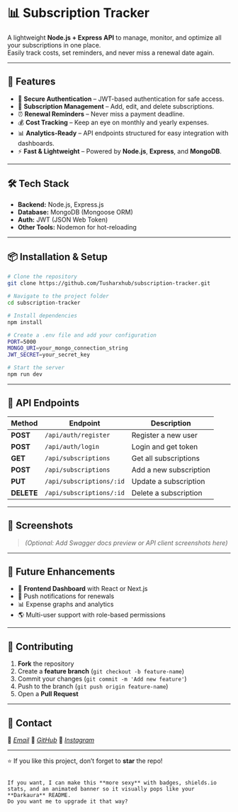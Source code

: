 
# 📊 Subscription Tracker

A lightweight **Node.js + Express API** to manage, monitor, and optimize all your subscriptions in one place.  
Easily track costs, set reminders, and never miss a renewal date again.

---

## 🚀 Features

- 🔐 **Secure Authentication** – JWT-based authentication for safe access.
- 📅 **Subscription Management** – Add, edit, and delete subscriptions.
- ⏰ **Renewal Reminders** – Never miss a payment deadline.
- 💰 **Cost Tracking** – Keep an eye on monthly and yearly expenses.
- 📊 **Analytics-Ready** – API endpoints structured for easy integration with dashboards.
- ⚡ **Fast & Lightweight** – Powered by **Node.js**, **Express**, and **MongoDB**.

---

## 🛠 Tech Stack

- **Backend:** Node.js, Express.js
- **Database:** MongoDB (Mongoose ORM)
- **Auth:** JWT (JSON Web Token)
- **Other Tools:** Nodemon for hot-reloading

---

## 📦 Installation & Setup

```bash
# Clone the repository
git clone https://github.com/Tusharxhub/subscription-tracker.git

# Navigate to the project folder
cd subscription-tracker

# Install dependencies
npm install

# Create a .env file and add your configuration
PORT=5000
MONGO_URI=your_mongo_connection_string
JWT_SECRET=your_secret_key

# Start the server
npm run dev
````

---

## 📡 API Endpoints

| Method     | Endpoint                 | Description            |
| ---------- | ------------------------ | ---------------------- |
| **POST**   | `/api/auth/register`     | Register a new user    |
| **POST**   | `/api/auth/login`        | Login and get token    |
| **GET**    | `/api/subscriptions`     | Get all subscriptions  |
| **POST**   | `/api/subscriptions`     | Add a new subscription |
| **PUT**    | `/api/subscriptions/:id` | Update a subscription  |
| **DELETE** | `/api/subscriptions/:id` | Delete a subscription  |

---

## 📸 Screenshots

> *(Optional: Add Swagger docs preview or API client screenshots here)*

---

## 🧠 Future Enhancements

* 📱 **Frontend Dashboard** with React or Next.js
* 🔔 Push notifications for renewals
* 📊 Expense graphs and analytics
* 🌎 Multi-user support with role-based permissions

---

## 🤝 Contributing

1. **Fork** the repository
2. Create a **feature branch** (`git checkout -b feature-name`)
3. Commit your changes (`git commit -m 'Add new feature'`)
4. Push to the branch (`git push origin feature-name`)
5. Open a **Pull Request**

---

## 📧 Contact

📧 [*Email*](mailto:t.k.d.dey2033929837@gmail.com)
🔗 [*GitHub*](https://github.com/Tusharxhub)
📸 [*Instagram*](https://www.instagram.com/tushardevx01/)

---

⭐ If you like this project, don’t forget to **star** the repo!

```

If you want, I can make this **more sexy** with badges, shields.io stats, and an animated banner so it visually pops like your **Darkaura** README.  
Do you want me to upgrade it that way?
```

